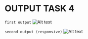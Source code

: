 # OUTPUT TASK 4

```first output```
![Alt text](image.png)

```second output (responsive)```
![Alt text](image-1.png)